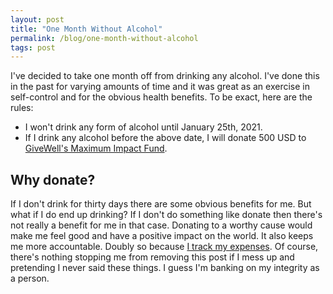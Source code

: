 ```yaml
---
layout: post
title: "One Month Without Alcohol"
permalink: /blog/one-month-without-alcohol
tags: post
---
```

I've decided to take one month off from drinking any alcohol. I've done this in the past for varying amounts of time and it was great as an exercise in self-control and for the obvious health benefits. To be exact, here are the rules:

- I won't drink any form of alcohol until January 25th, 2021.
- If I drink any alcohol before the above date, I will donate 500 USD to [GiveWell's Maximum Impact Fund](https://www.givewell.org/charities/top-charities).

## Why donate?
If I don't drink for thirty days there are some obvious benefits for me. But what if I do end up drinking? If I don't do something like donate then there's not really a benefit for me in that case. Donating to a worthy cause would make me feel good and have a positive impact on the world. It also keeps me more accountable. Doubly so because [I track my expenses](/projects/spending). Of course, there's nothing stopping me from removing this post if I mess up and pretending I never said these things. I guess I'm banking on my integrity as a person.